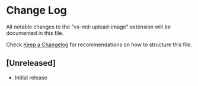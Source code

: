 # Change Log

All notable changes to the "vs-md-upload-image" extension will be documented in this file.

Check [Keep a Changelog](http://keepachangelog.com/) for recommendations on how to structure this file.

## [Unreleased]

- Initial release
